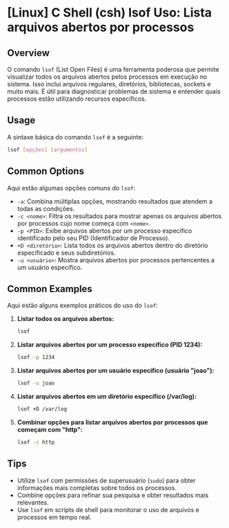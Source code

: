 # [Linux] C Shell (csh) lsof Uso: Lista arquivos abertos por processos

## Overview
O comando `lsof` (List Open Files) é uma ferramenta poderosa que permite visualizar todos os arquivos abertos pelos processos em execução no sistema. Isso inclui arquivos regulares, diretórios, bibliotecas, sockets e muito mais. É útil para diagnosticar problemas de sistema e entender quais processos estão utilizando recursos específicos.

## Usage
A sintaxe básica do comando `lsof` é a seguinte:

```bash
lsof [opções] [argumentos]
```

## Common Options
Aqui estão algumas opções comuns do `lsof`:

- `-a`: Combina múltiplas opções, mostrando resultados que atendem a todas as condições.
- `-c <nome>`: Filtra os resultados para mostrar apenas os arquivos abertos por processos cujo nome começa com `<nome>`.
- `-p <PID>`: Exibe arquivos abertos por um processo específico identificado pelo seu PID (Identificador de Processo).
- `+D <diretório>`: Lista todos os arquivos abertos dentro do diretório especificado e seus subdiretórios.
- `-u <usuário>`: Mostra arquivos abertos por processos pertencentes a um usuário específico.

## Common Examples
Aqui estão alguns exemplos práticos do uso do `lsof`:

1. **Listar todos os arquivos abertos:**
   ```bash
   lsof
   ```

2. **Listar arquivos abertos por um processo específico (PID 1234):**
   ```bash
   lsof -p 1234
   ```

3. **Listar arquivos abertos por um usuário específico (usuário "joao"):**
   ```bash
   lsof -u joao
   ```

4. **Listar arquivos abertos em um diretório específico (/var/log):**
   ```bash
   lsof +D /var/log
   ```

5. **Combinar opções para listar arquivos abertos por processos que começam com "http":**
   ```bash
   lsof -c http
   ```

## Tips
- Utilize `lsof` com permissões de superusuário (`sudo`) para obter informações mais completas sobre todos os processos.
- Combine opções para refinar sua pesquisa e obter resultados mais relevantes.
- Use `lsof` em scripts de shell para monitorar o uso de arquivos e processos em tempo real.